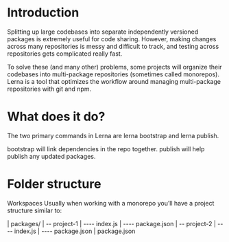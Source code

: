 # Introduction 
Splitting up large codebases into separate independently versioned packages is extremely useful for code sharing. However, making changes across many repositories is messy and difficult to track, and testing across repositories gets complicated really fast.

To solve these (and many other) problems, some projects will organize their codebases into multi-package repositories (sometimes called monorepos). Lerna is a tool that optimizes the workflow around managing multi-package repositories with git and npm.

# What does it do?
The two primary commands in Lerna are lerna bootstrap and lerna publish.

bootstrap will link dependencies in the repo together. publish will help publish any updated packages.

# Folder structure
Workspaces
Usually when working with a monorepo you’ll have a project structure similar to:

| packages/
| -- project-1
| ---- index.js
| ---- package.json
| -- project-2
| ---- index.js
| ---- package.json
| package.json